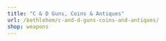 ```yaml
---
title: "C & D Guns, Coins & Antiques"
url: /bethlehem/c-and-d-guns-coins-and-antiques/
shop: weapons
---
```

